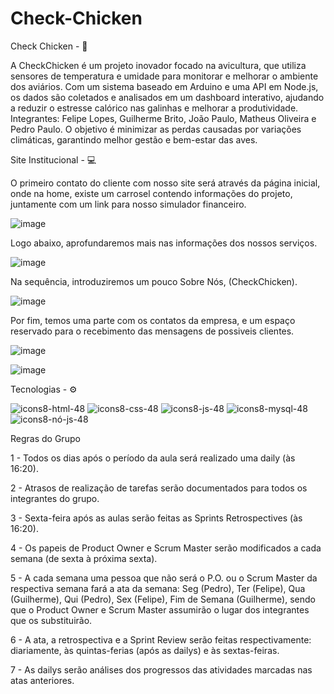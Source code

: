 # Check-Chicken



Check Chicken - 🐥


A CheckChicken é um projeto inovador focado na avicultura, que utiliza sensores de temperatura e umidade para monitorar e melhorar o ambiente dos aviários. Com um sistema baseado em Arduino e uma API em Node.js, os dados são coletados e analisados em um dashboard interativo, ajudando a reduzir o estresse calórico nas galinhas e melhorar a produtividade. Integrantes: Felipe Lopes, Guilherme Brito, João Paulo, Matheus Oliveira e Pedro Paulo. O objetivo é minimizar as perdas causadas por variações climáticas, garantindo melhor gestão e bem-estar das aves.





Site Institucional - 💻


O primeiro contato do cliente com nosso site será através da página inicial, onde na home, existe um carrosel contendo informações do projeto, juntamente com um link para nosso simulador financeiro.

![image](https://github.com/Check-Chicken/Check-Chicken/assets/160988685/c3946eaf-6429-47d1-ba3c-6d8ff21e059e)

Logo abaixo, aprofundaremos mais nas informações dos nossos serviços.

![image](https://github.com/Check-Chicken/Check-Chicken/assets/160988685/5f0f9e1e-832f-4700-84bd-6111ca49c4b6)

Na sequência, introduziremos um pouco Sobre Nós, (CheckChicken).

![image](https://github.com/Check-Chicken/Check-Chicken/assets/160988685/bdfdcfdc-c00a-49c5-9295-282335cd47c2)

Por fim, temos uma parte com os contatos da empresa, e um espaço reservado para o recebimento das mensagens de possiveis clientes.

![image](https://github.com/Check-Chicken/Check-Chicken/assets/160988685/f892a64d-c4ec-42b6-a40a-dc77f39938f5)

![image](https://github.com/Check-Chicken/Check-Chicken/assets/160988685/889d465e-68e3-4e30-8c8d-084049a9f864)



Tecnologias - ⚙


![icons8-html-48](https://github.com/Check-Chicken/Check-Chicken/assets/160988685/c1f78ef3-b645-47ab-a978-08b21407208a)
![icons8-css-48](https://github.com/Check-Chicken/Check-Chicken/assets/160988685/d0a7387f-637d-4a17-b60e-69b3974d4087)
![icons8-js-48](https://github.com/Check-Chicken/Check-Chicken/assets/160988685/bb772d62-8f2c-4f0b-a84c-4ce9b0a1b152)
![icons8-mysql-48](https://github.com/Check-Chicken/Check-Chicken/assets/160988685/20cefcf3-5cb7-4d14-842b-cca342aa6272)
![icons8-nó-js-48](https://github.com/Check-Chicken/Check-Chicken/assets/160988685/ef31369c-9b08-46f3-84ad-e0343935b4af)



Regras do Grupo 

1 - Todos os dias após o período da aula será realizado uma daily (às 16:20).

2 - Atrasos de realização de tarefas serão documentados para todos os integrantes do grupo. 

3 - Sexta-feira após as aulas serão feitas as Sprints Retrospectives (às 16:20).

4 - Os papeis de Product Owner e Scrum Master serão modificados a cada semana (de sexta à próxima sexta).

5 - A cada semana uma pessoa que não será o P.O. ou o Scrum Master da respectiva semana fará a ata da semana: Seg (Pedro), Ter (Felipe), Qua (Guilherme), Qui (Pedro), Sex (Felipe), Fim de Semana (Guilherme), sendo que o Product Owner e Scrum Master assumirão o lugar dos integrantes que os substituirão.

6 - A ata, a retrospectiva e a Sprint Review serão feitas respectivamente: diariamente, às quintas-ferias (após as dailys) e às sextas-feiras. 

7 - As dailys serão análises dos progressos das atividades marcadas nas atas anteriores. 
